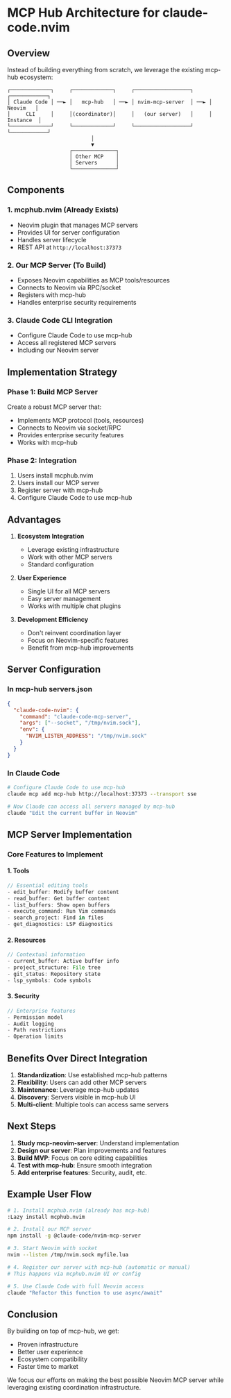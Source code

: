 # MCP Hub Architecture for claude-code.nvim

## Overview

Instead of building everything from scratch, we leverage the existing mcp-hub ecosystem:

```
┌─────────────┐     ┌─────────────┐     ┌──────────────────┐     ┌────────────┐
│ Claude Code │ ──► │   mcp-hub   │ ──► │ nvim-mcp-server  │ ──► │   Neovim   │
│     CLI     │     │(coordinator)│     │   (our server)   │     │  Instance  │
└─────────────┘     └─────────────┘     └──────────────────┘     └────────────┘
                           │
                           ▼
                    ┌──────────────┐
                    │ Other MCP    │
                    │ Servers      │
                    └──────────────┘
```

## Components

### 1. mcphub.nvim (Already Exists)

- Neovim plugin that manages MCP servers
- Provides UI for server configuration
- Handles server lifecycle
- REST API at `http://localhost:37373`

### 2. Our MCP Server (To Build)

- Exposes Neovim capabilities as MCP tools/resources
- Connects to Neovim via RPC/socket
- Registers with mcp-hub
- Handles enterprise security requirements

### 3. Claude Code CLI Integration

- Configure Claude Code to use mcp-hub
- Access all registered MCP servers
- Including our Neovim server

## Implementation Strategy

### Phase 1: Build MCP Server

Create a robust MCP server that:

- Implements MCP protocol (tools, resources)
- Connects to Neovim via socket/RPC
- Provides enterprise security features
- Works with mcp-hub

### Phase 2: Integration

1. Users install mcphub.nvim
2. Users install our MCP server
3. Register server with mcp-hub
4. Configure Claude Code to use mcp-hub

## Advantages

1. **Ecosystem Integration**
   - Leverage existing infrastructure
   - Work with other MCP servers
   - Standard configuration

2. **User Experience**
   - Single UI for all MCP servers
   - Easy server management
   - Works with multiple chat plugins

3. **Development Efficiency**
   - Don't reinvent coordination layer
   - Focus on Neovim-specific features
   - Benefit from mcp-hub improvements

## Server Configuration

### In mcp-hub servers.json

```json
{
  "claude-code-nvim": {
    "command": "claude-code-mcp-server",
    "args": ["--socket", "/tmp/nvim.sock"],
    "env": {
      "NVIM_LISTEN_ADDRESS": "/tmp/nvim.sock"
    }
  }
}
```

### In Claude Code

```bash
# Configure Claude Code to use mcp-hub
claude mcp add mcp-hub http://localhost:37373 --transport sse

# Now Claude can access all servers managed by mcp-hub
claude "Edit the current buffer in Neovim"
```

## MCP Server Implementation

### Core Features to Implement

#### 1. Tools

```typescript
// Essential editing tools
- edit_buffer: Modify buffer content
- read_buffer: Get buffer content
- list_buffers: Show open buffers
- execute_command: Run Vim commands
- search_project: Find in files
- get_diagnostics: LSP diagnostics
```

#### 2. Resources

```typescript
// Contextual information
- current_buffer: Active buffer info
- project_structure: File tree
- git_status: Repository state
- lsp_symbols: Code symbols
```

#### 3. Security

```typescript
// Enterprise features
- Permission model
- Audit logging
- Path restrictions
- Operation limits
```

## Benefits Over Direct Integration

1. **Standardization**: Use established mcp-hub patterns
2. **Flexibility**: Users can add other MCP servers
3. **Maintenance**: Leverage mcp-hub updates
4. **Discovery**: Servers visible in mcp-hub UI
5. **Multi-client**: Multiple tools can access same servers

## Next Steps

1. **Study mcp-neovim-server**: Understand implementation
2. **Design our server**: Plan improvements and features
3. **Build MVP**: Focus on core editing capabilities
4. **Test with mcp-hub**: Ensure smooth integration
5. **Add enterprise features**: Security, audit, etc.

## Example User Flow

```bash
# 1. Install mcphub.nvim (already has mcp-hub)
:Lazy install mcphub.nvim

# 2. Install our MCP server
npm install -g @claude-code/nvim-mcp-server

# 3. Start Neovim with socket
nvim --listen /tmp/nvim.sock myfile.lua

# 4. Register our server with mcp-hub (automatic or manual)
# This happens via mcphub.nvim UI or config

# 5. Use Claude Code with full Neovim access
claude "Refactor this function to use async/await"
```

## Conclusion

By building on top of mcp-hub, we get:

- Proven infrastructure
- Better user experience  
- Ecosystem compatibility
- Faster time to market

We focus our efforts on making the best possible Neovim MCP server while leveraging existing coordination infrastructure.
